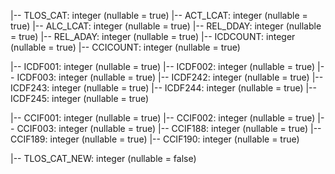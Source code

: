  |-- TLOS_CAT: integer (nullable = true)
 |-- ACT_LCAT: integer (nullable = true)
 |-- ALC_LCAT: integer (nullable = true)
 |-- REL_DDAY: integer (nullable = true)
 |-- REL_ADAY: integer (nullable = true)
 |-- ICDCOUNT: integer (nullable = true)
 |-- CCICOUNT: integer (nullable = true)

 |-- ICDF001: integer (nullable = true)
 |-- ICDF002: integer (nullable = true)
 |-- ICDF003: integer (nullable = true)
 |-- ICDF242: integer (nullable = true)
 |-- ICDF243: integer (nullable = true)
 |-- ICDF244: integer (nullable = true)
 |-- ICDF245: integer (nullable = true)

 |-- CCIF001: integer (nullable = true)
 |-- CCIF002: integer (nullable = true)
 |-- CCIF003: integer (nullable = true)
 |-- CCIF188: integer (nullable = true)
 |-- CCIF189: integer (nullable = true)
 |-- CCIF190: integer (nullable = true)

 |-- TLOS_CAT_NEW: integer (nullable = false)
